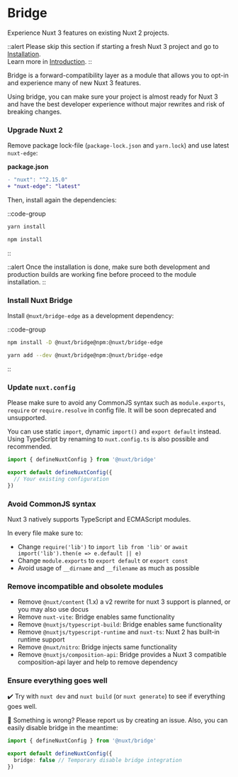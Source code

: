 # Bridge

Experience Nuxt 3 features on existing Nuxt 2 projects.

::alert
Please skip this section if starting a fresh Nuxt 3 project and go to [Installation](/getting-started/installation).<br>
Learn more in [Introduction](/getting-started/introduction).
::

Bridge is a forward-compatibility layer as a module that allows you to opt-in and experience many of new Nuxt 3 features.

Using bridge, you can make sure your project is almost ready for Nuxt 3 and have the best developer experience without major rewrites and risk of breaking changes.


### Upgrade Nuxt 2

Remove package lock-file (`package-lock.json` and `yarn.lock`) and use latest `nuxt-edge`:

**package.json**

```diff
- "nuxt": "^2.15.0"
+ "nuxt-edge": "latest"
```

Then, install again the dependencies:

::code-group
```bash [Yarn]
yarn install
```
```bash [NPM]
npm install
```
::

::alert
Once the installation is done, make sure both development and production builds are working fine before proceed to the module installation.
::

### Install Nuxt Bridge

Install `@nuxt/bridge-edge` as a development dependency:

::code-group
```bash [NPM]
npm install -D @nuxt/bridge@npm:@nuxt/bridge-edge
```
```bash [Yarn]
yarn add --dev @nuxt/bridge@npm:@nuxt/bridge-edge
```
::

### Update `nuxt.config`

Please make sure to avoid any CommonJS syntax such as `module.exports`, `require` or `require.resolve` in config file. It will be soon deprecated and unsupported.

You can use static `import`, dynamic `import()` and `export default` instead. Using TypeScript by renaming to `nuxt.config.ts` is also possible and recommended.

```ts [nuxt.config.js]
import { defineNuxtConfig } from '@nuxt/bridge'

export default defineNuxtConfig({
  // Your existing configuration
})
```

### Avoid CommonJS syntax

Nuxt 3 natively supports TypeScript and ECMAScript modules.

In every file make sure to:
- Change `require('lib')` to `import lib from 'lib'` or `await import('lib').then(e => e.default || e)`
- Change `module.exports` to `export default` or `export const`
- Avoid usage of `__dirname` and `__filename` as much as possible

### Remove incompatible and obsolete modules

- Remove `@nuxt/content` (1.x) a v2 rewrite for nuxt 3 support is planned, or you may also use docus
- Remove `nuxt-vite`: Bridge enables same functionality
- Remove `@nuxtjs/typescript-build`: Bridge enables same functionality
- Remove `@nuxtjs/typescript-runtime` and `nuxt-ts`: Nuxt 2 has built-in runtime support
- Remove `@nuxt/nitro`: Bridge injects same functionality
- Remove `@nuxtjs/composition-api`: Bridge provides a Nuxt 3 compatible composition-api layer and help to remove dependency

### Ensure everything goes well

✔️ Try with `nuxt dev` and `nuxt build` (or `nuxt generate`) to see if everything goes well.

🐛 Something is wrong? Please report us by creating an issue. Also, you can easily disable bridge in the meantime:

```ts [nuxt.config.js]
import { defineNuxtConfig } from '@nuxt/bridge'

export default defineNuxtConfig({
  bridge: false // Temporary disable bridge integration
})
```
